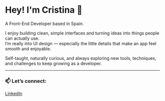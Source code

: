 # Hey! I'm Cristina 👋

A Front-End Developer based in Spain.

I enjoy building clean, simple interfaces and turning ideas into things people can actually use.  
I’m really into UI design — especially the little details that make an app feel smooth and enjoyable.

Self-taught, naturally curious, and always exploring new tools, techniques, and challenges to keep growing as a developer.

---

### 📫 Let’s connect:

[LinkedIn](https://www.linkedin.com/in/crisruedap/)
